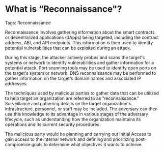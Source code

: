 # What is “Reconnaissance"?

Tags: Reconnaissance

Reconnaissance involves gathering information about the smart contracts or decentralized applications (dApps) being targeted, including the contract address, ABI, and API endpoints. This information is then used to identify potential vulnerabilities that can be exploited during an attack.

During this stage, the attacker actively probes and scans the target's systems or network to identify vulnerabilities and gather information for a potential attack. Port scanning tools may be used to identify open ports on the target's system or network. DNS reconnaissance may be performed to gather information on the target's domain names and associated IP addresses.

The techniques used by malicious parties to gather data that can be utilized to help target an organization are referred to as "reconnaissance." Surveillance and gathering details on the target organization's infrastructure, personnel, or staff may be included. The adversary can then use this knowledge to its advantage in various stages of the adversary lifecycle, such as understanding how the organization maintains its operations and its current security procedures.

The malicious party would be planning and carrying out Initial Access to gain access to the internal network and defining and prioritizing post-compromise goals to determine what objectives it wants to achieve.